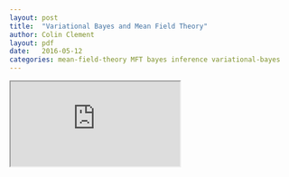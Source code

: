```yaml
---
layout: post
title:  "Variational Bayes and Mean Field Theory"
author: Colin Clement
layout: pdf
date:   2016-05-12
categories: mean-field-theory MFT bayes inference variational-bayes
---
```


<iframe src="https://drive.google.com/file/d/0B8BMzgKXSEeiNkNYb09DX1BlZlU/preview"></iframe>
